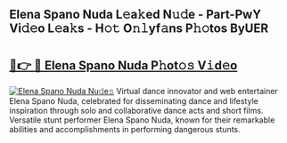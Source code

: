 ## Elena Spano Nuda L𝚎a𝚔ed N𝚞𝚍e - Part-PwY Vi𝚍𝚎o L𝚎a𝚔s - H𝚘𝚝 O𝚗𝚕yf𝚊ns P𝚑𝚘tos ByUER

# <h2><a href="http://kfc1cpa.oniu.top/?m=Elena+Spano+Nuda">🔗👉 🔴 Elena Spano Nuda P𝚑ot𝚘𝚜 V𝚒d𝚎o</a></h2>

[![Elena Spano Nuda Nu𝚍e𝚜](https://i.imgur.com/0qMVB7G.gif)](http://kfc1cpa.oniu.top/?m=Elena+Spano+Nuda)
Virtual dance innovator and web entertainer Elena Spano Nuda, celebrated for disseminating dance and lifestyle inspiration through solo and collaborative dance acts and short films. Versatile stunt performer Elena Spano Nuda, known for their remarkable abilities and accomplishments in performing dangerous stunts.  
